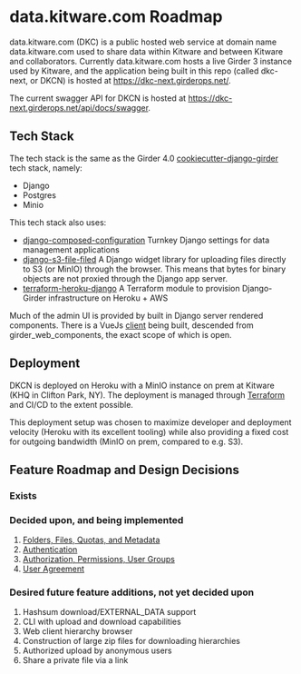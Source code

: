 # data.kitware.com Roadmap

data.kitware.com (DKC) is a public hosted web service at domain name data.kitware.com used to share data within Kitware and between Kitware and collaborators. Currently data.kitware.com hosts a live Girder 3 instance used by Kitware, and the application being built in this repo (called dkc-next, or DKCN) is hosted at https://dkc-next.girderops.net/. 

The current swagger API for DKCN is hosted at https://dkc-next.girderops.net/api/docs/swagger.

## Tech Stack

The tech stack is the same as the Girder 4.0 [cookiecutter-django-girder](https://github.com/girder/cookiecutter-django-girder) tech stack, namely:

* Django
* Postgres
* Minio

This tech stack also uses:

* [django-composed-configuration](https://github.com/girder/django-composed-configuration) Turnkey Django settings for data management applications
* [django-s3-file-filed](https://github.com/girder/django-s3-file-field) A Django widget library for uploading files directly to S3 (or MinIO) through the browser. This means that bytes for binary objects are not proxied through the Django app server.
* [terraform-heroku-django](https://github.com/girder/terraform-heroku-django) A Terraform module to provision Django-Girder infrastructure on Heroku + AWS

Much of the admin UI is provided by built in Django server rendered components. There is a VueJs [client](https://github.com/girder/girder_web_components/tree/dkc-next) being built, descended from girder_web_components, the exact scope of which is open.

## Deployment

DKCN is deployed on Heroku with a MinIO instance on prem at Kitware (KHQ in Clifton Park, NY). The deployment is managed through [Terraform](https://github.com/girder/dkc-next/tree/master/terraform) and CI/CD to the extent possible.

This deployment setup was chosen to maximize developer and deployment velocity (Heroku with its excellent tooling) while also providing a fixed cost for outgoing bandwidth (MinIO on prem, compared to e.g. S3).

## Feature Roadmap and Design Decisions

### Exists

### Decided upon, and being implemented

1. [Folders, Files, Quotas, and Metadata](FILES-FOLDERS-ROADMAP.md)
2. [Authentication](AUTHENTICATION-ROADMAP.md)
3. [Authorization, Permissions, User Groups](AUTHORIZATION-ROADMAP.md)
4. [User Agreement](AGREEMENT-ROADMAP.md) 

### Desired future feature additions, not yet decided upon

1. Hashsum download/EXTERNAL_DATA support
2. CLI with upload and download capabilities
3. Web client hierarchy browser
4. Construction of large zip files for downloading hierarchies
5. Authorized upload by anonymous users
6. Share a private file via a link
